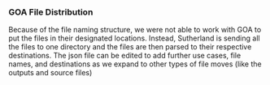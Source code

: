 ### GOA File Distribution

Because of the file naming structure, we were not able to work with GOA to put the files in their designated locations. Instead, Sutherland is sending all the files to one directory and the files are then parsed to their respective destinations. The json file can be edited to add further use cases, file names, and destinations as we expand to other types of file moves (like the outputs and source files)
